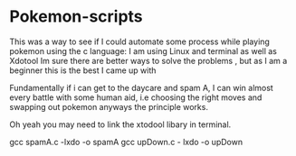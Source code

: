# Pokemon-scripts

This was a way to see if I could automate some process while playing pokemon using the c language: I am using Linux and terminal as well as Xdotool
Im sure there are better ways to solve the problems , but as I am a beginner this is the best I came up with 

Fundamentally if i can get to the daycare and spam A, I can win almost every battle with some human aid, i.e choosing the right moves and swapping out pokemon anyways the principle works.

Oh yeah you may need to link the xtodool libary in terminal.

gcc spamA.c -lxdo -o spamA
gcc upDown.c - lxdo -o upDown

